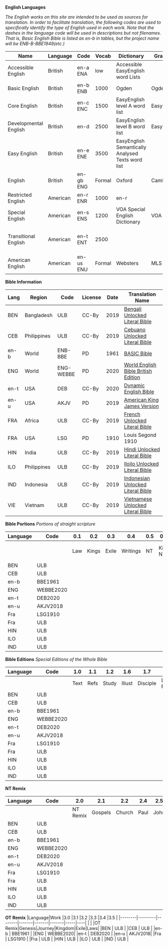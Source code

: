 __English Languages__

_The English works on this site are intended to be used as sources for translation. In order to facilitate translation, the following codes are used to specifically identify the type of English used in each work. Note that the dashes in the language code will be used in descriptions but not filenames. That is, Basic English Bible is listed as en-b in tables, but the project name will be ENB-B-BBE1949(etc.)_


|Name|Language|Code|Vocab|Dictionary|Grammar|Style
|----|--------|----|-----|----------|-------|----
|Accessible English| British | en-a ENA | low | Accessible EasyEnglish word Lists | | | Accessible English
|Basic English | British | en-b ENB| 1000 | Ogden | Ogden | 
|Core English | British | en-c ENC| 1500 | EasyEnglish level A word list | EasyEnglish | EasyEnglish
|Developmental English | British| en-d | 2500 | EasyEnglish level B word list | EasyEnglish | EasyEnglish 
|Easy English | British | en-e ENE | 3500 | EasyEnglish Semantically Analysed Texts word list | | | 
|English | British | en-gb ENG | Formal | Oxford | Cambridge | Oxford 
|Restricted English |American |en-r ENR| 1000 | en-r 
|Special English | American |en-s ENS| 1200 | VOA Special English Dictionary | VOA | VOA 
|Transitional English | American | en-t ENT| 2500 | | | Unfolding Word Dynamic Style Guide
|American English |American| en-us ENU| Formal | Websters | MLS | Chicago


__Bible Information__

|Lang|Region|Code |License|Date|Translation Name|
|----|------|------|-------|----|----------------|
|BEN|Bangladesh|ULB|CC-By  |2019| [Bengali Unlocked Literal Bible](https://github.com/BeTheLight/BEN-B-ULB2019-cc-PSFM/tree/master/USFM)
|CEB|Philippines|ULB  |CC-By   |2019|[Cebuano Unlocked Literal Bible](https://github.com/BeTheLight/CEB-B-ULB2019-CC-PSFM/tree/master/USFM) |
|en-b|World |ENB-BBE|  PD |1961|  [BASIC Bible](https://github.com/BeTheLight/ENG-B-BBE1949-PD-Hooke/tree/master/PSFM)   |
|ENG |World |ENG-WEBBE| PD |2020|[World English Bible British Edition](https://github.com/BeTheLight/ENG-B-WEBBE2020-pd-Johnson/tree/master/Output/)|
|en-t| USA  |DEB   | CC-By |2020|[Dynamic English Bible](https://github.com/BeTheLight/ENG-B-DEB2020-cc-PSFM/blob/master/Output/)|
|en-u| USA  |AKJV  | PD    |2019|[American King James Version](https://github.com/BeTheLight/ENG-B-AKJV1999-pd-PSFM/tree/master/Output)|
|FRA |Africa|ULB   |CC-By  |2019|[French Unlocked Literal Bible](https://github.com/BeTheLight/FRA-B-ULB2019-cc-PSFM/tree/master/USFM)
|FRA |USA   |LSG   |PD     |1910|Louis Segond 1910|
|HIN |India |ULB   |CC-By  |2019|[Hindi Unlocked Literal Bible](https://github.com/BeTheLight/HIN-B-ULB2019-cc-PSFM/tree/master/USFM)
|ILO |Philippines|ULB|CC-By|2019|[Iloilo Unlocked Literal Bible](https://github.com/BeTheLight/ILO-B-ULB2019-cc-PSFM/tree/master/USFM) |
|IND |Indonesia| ULB|CC-By|2019|[Indonesian Unlocked Literal Bible](https://github.com/BeTheLight/ILO-B-ULB2019-cc-PSFM/tree/master/USFM)
|VIE |Vietnam | ULB |CC-By|2019|[Vietnamese Unlocked Literal Bible](https://github.com/BeTheLight/VIE-B-ULB2019-cc-PSFM/tree/master/USFM)

__Bible Portions__
_Portions of straight scripture_

|Language|Code     |0.1|0.2|0.3|0.4|0.5 |0.6 |0.7  |0.8   |
|--------|---------|---|---|---|---|----|----|-----|------|
|        |         |Law|Kings|Exile|Writings|NT|Kids NT|Disciples NT|Large Print NT|
|BEN     | ULB     |
|CEB     | ULB     |
|en-b    | BBE1961 |
|ENG     | WEBBE2020|
|en-t    | DEB2020 |
|en-u    | AKJV2018|
|Fra     | LSG1910 |
|Fra     | ULB     |
|HIN     | ULB     |
|ILO     | ULB     |
|IND     | ULB     |

__Bible Editions__
_Special Editions of the Whole Bible_

|Language|Code     |1.0 |1.1 |1.2  |   1.6|1.7     |1.8        |
|--------|---------|----|----|-----|------|--------|-----------|
|        |         |Text|Refs|Study|Illust|Disciple|Large Print|
|BEN     | ULB     |
|CEB     | ULB     |
|en-b    | BBE1961 |
|ENG     | WEBBE2020|
|en-t    | DEB2020 |
|en-u    | AKJV2018|
|Fra     | LSG1910 |
|Fra     | ULB     |
|HIN     | ULB     |
|ILO     | ULB     |
|IND     | ULB     |

__NT Remix__

|Language|Code     |2.0|2.1|2.2|2.4|2.5|2.6|
|--------|---------|---|---|---|---|---|---|
|        |         |NT Remix|Gospels|Church|Paul|John| Jesus|
|BEN     | ULB     |
|CEB     | ULB     |
|en-b    | BBE1961 |
|ENG     | WEBBE2020|
|en-t    | DEB2020 |
|en-u    | AKJV2018|
|Fra     | LSG1910 |
|Fra     | ULB     |
|HIN     | ULB     |
|ILO     | ULB     |
|IND     | ULB     |

__OT Remix__
|Language|Work     |3.0     |3.1    |3.2    |3.3    |3.4  |3.5 |
|--------|---------|--------|-------|-------|-------|-----|----|
|        |         |OT Remix|Genesis|Journey|Kingdom|Exile|Laws|
|BEN     | ULB     |
|CEB     | ULB     |
|en-b    | BBE1961 |
|ENG     | WEBBE2020|
|en-t    | DEB2020 |
|en-u    | AKJV2018|
|Fra     | LSG1910 |
|Fra     | ULB     |
|HIN     | ULB     |
|ILO     | ULB     |
|IND     | ULB     |
